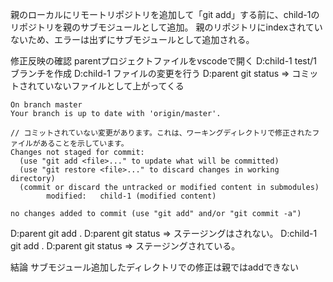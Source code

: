 親のローカルにリモートリポジトリを追加して「git add」する前に、child-1のリポジトリを親のサブモジュールとして追加。
親のリポジトリにindexされていないため、エラーは出ずにサブモジュールとして追加される。

修正反映の確認
parentプロジェクトファイルをvscodeで開く
D:child-1 test/1 ブランチを作成
D:child-1 ファイルの変更を行う
D:parent  git status => コミットされていないファイルとして上がってくる
```
On branch master
Your branch is up to date with 'origin/master'.

// コミットされていない変更があります。これは、ワーキングディレクトリで修正されたファイルがあることを示しています。
Changes not staged for commit: 
  (use "git add <file>..." to update what will be committed)
  (use "git restore <file>..." to discard changes in working directory)
  (commit or discard the untracked or modified content in submodules)
        modified:   child-1 (modified content)

no changes added to commit (use "git add" and/or "git commit -a")
```
D:parent  git add .
D:parent  git status => ステージングはされない。
D:child-1 git add .
D:parent  git status => ステージングされている。

結論
サブモジュール追加したディレクトリでの修正は親ではaddできない



